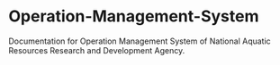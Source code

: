 # Operation-Management-System
Documentation for Operation Management System of National Aquatic Resources Research and Development Agency.
